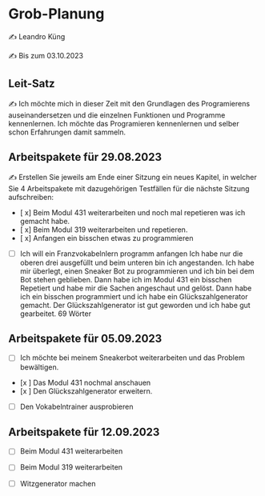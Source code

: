 # Grob-Planung

✍️ Leandro Küng

✍️ Bis zum 03.10.2023

## Leit-Satz

✍️ Ich möchte mich in dieser Zeit mit den Grundlagen des Programierens auseinandersetzen und die einzelnen Funktionen und Programme kennenlernen. Ich möchte das Programieren kennenlernen und selber schon Erfahrungen damit sammeln.

## Arbeitspakete für 29.08.2023

✍️ Erstellen Sie jeweils am Ende einer Sitzung ein neues Kapitel, in welcher Sie 4 Arbeitspakete mit dazugehörigen Testfällen für die nächste Sitzung aufschreiben:

- [ x] Beim Modul 431 weiterarbeiten und noch mal repetieren was ich gemacht habe.
- [ x] Beim  Modul 319 weiterarbeiten und repetieren.
- [ x] Anfangen ein bisschen etwas zu programmieren
- [ ] Ich will ein Franzvokabelnlern programm anfangen
Ich habe nur die oberen drei ausgefüllt und beim unteren bin ich angestanden. Ich habe mir überlegt, einen Sneaker Bot zu programmieren und ich bin bei dem Bot stehen geblieben. Dann habe ich im Modul 431 ein bisschen Repetiert und habe mir die Sachen angeschaut und gelöst. Dann habe ich ein bisschen programmiert und ich habe ein Glückszahlgenerator gemacht. Der Glückszahlgenerator ist gut geworden und ich habe gut gearbeitet.
69 Wörter

## Arbeitspakete für 05.09.2023

- [ ] Ich möchte bei meinem Sneakerbot weiterarbeiten und das Problem bewältigen.
- [x ] Das Modul 431 nochmal anschauen
- [x ] Den Glückszahlgenerator erweitern.
- [ ] Den Vokabelntrainer ausprobieren

 ## Arbeitspakete für 12.09.2023
-[ ] Beim Modul 431 weiterarbeiten
-[ ] Beim Modul 319 weiterarbeiten
-[ ] Witzgenerator machen

      
